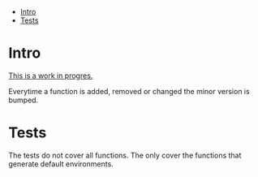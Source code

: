 - [Intro](#intro)
- [Tests](#tests)


# Intro
<ins>This is a work in progres.</ins>

Everytime a function is added, removed or changed the minor version is bumped.


# Tests
The tests do not cover all functions. The only cover the functions that generate default environments.
